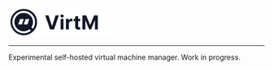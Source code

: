 <img src="ui/static/logo.png" height="60">

---------------

Experimental self-hosted virtual machine manager. Work in progress.
